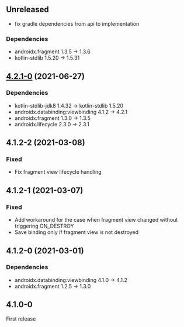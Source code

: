 ## Unreleased

- fix gradle dependencies from api to implementation 

### Dependencies

- androidx.fragment 1.3.5 -> 1.3.6
- kotlin-stdlib 1.5.20 -> 1.5.31

## [4.2.1-0] (2021-06-27)

### Dependencies

- kotlin-stdlib-jdk8 1.4.32 -> kotlin-stdlib 1.5.20
- androidx.databinding:viewbinding 4.1.2 -> 4.2.1
- androidx.fragment 1.3.0 -> 1.3.5
- androidx.lifecycle 2.3.0 -> 2.3.1

## 4.1.2-2 (2021-03-08)

### Fixed

- Fix fragment view lifecycle handling

## 4.1.2-1 (2021-03-07)

### Fixed

- Add workaround for the case when fragment view changed without triggering ON_DESTROY
- Save binding only if fragment view is not destroyed

## 4.1.2-0 (2021-03-01)

### Dependencies

- androidx.databinding:viewbinding 4.1.0 -> 4.1.2
- androidx.fragment 1.2.5 -> 1.3.0

## 4.1.0-0

First release


[4.2.1-0]: https://github.com/RedMadRobot/redmadrobot-android-ktx/compare/resources-ktx-v1.3.0-0...viewbinding-ktx-v4.2.1-0
